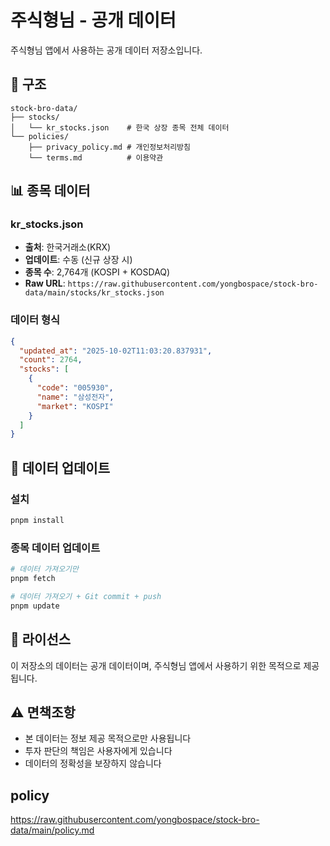 # 주식형님 - 공개 데이터

주식형님 앱에서 사용하는 공개 데이터 저장소입니다.

## 📁 구조

```
stock-bro-data/
├── stocks/
│   └── kr_stocks.json    # 한국 상장 종목 전체 데이터
└── policies/
    ├── privacy_policy.md # 개인정보처리방침
    └── terms.md          # 이용약관
```

## 📊 종목 데이터

### kr_stocks.json

- **출처**: 한국거래소(KRX)
- **업데이트**: 수동 (신규 상장 시)
- **종목 수**: 2,764개 (KOSPI + KOSDAQ)
- **Raw URL**: `https://raw.githubusercontent.com/yongbospace/stock-bro-data/main/stocks/kr_stocks.json`

### 데이터 형식

```json
{
  "updated_at": "2025-10-02T11:03:20.837931",
  "count": 2764,
  "stocks": [
    {
      "code": "005930",
      "name": "삼성전자",
      "market": "KOSPI"
    }
  ]
}
```

## 🔄 데이터 업데이트

### 설치
```bash
pnpm install
```

### 종목 데이터 업데이트
```bash
# 데이터 가져오기만
pnpm fetch

# 데이터 가져오기 + Git commit + push
pnpm update
```

## 📜 라이선스

이 저장소의 데이터는 공개 데이터이며, 주식형님 앱에서 사용하기 위한 목적으로 제공됩니다.

## ⚠️ 면책조항

- 본 데이터는 정보 제공 목적으로만 사용됩니다
- 투자 판단의 책임은 사용자에게 있습니다
- 데이터의 정확성을 보장하지 않습니다

## policy
https://raw.githubusercontent.com/yongbospace/stock-bro-data/main/policy.md
